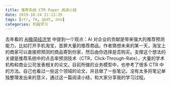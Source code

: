```yaml
---
title: 推荐系统 CTR Paper 阅读小结
date: 2019-10-24 21:13:35
tags: [ctr, fm, gbdt, dnn]
categories: 机器学习
---
```


去年看的 [AI极简经济学](https://book.douban.com/subject/30416291/) 中提到一个观点：AI 对企业的贡献是带来强大的推荐预测能力，比如打开手机淘宝，首屏大量的推荐商品。作者猜想未来的某一天，淘宝上的商家可以直接把预测的商品寄到你家，然后由你选择是否购买。支撑这个想法的关键是推荐系统中的点击率预测技术（CTR，Click-Through-Rate），大量的学术机构和商业公司发表相关的论文。目前所做的业务模型中，也参考了很多 CTR 中的方法。自己也看过一些这个领域的论文，并且做了一些笔记。没有太多将笔记单独整理发出来的意义，通过这一篇阅读小结，和大家分享我的学习过程。

